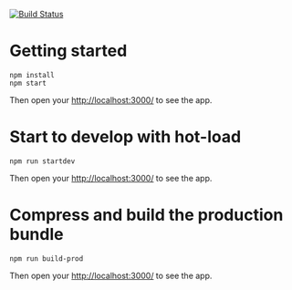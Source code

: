 [![Build Status](https://travis-ci.org/mitTransportAnalyst/CoAXs-React.svg?branch=NOLA-newBrowsochrone)](https://travis-ci.org/mitTransportAnalyst/CoAXs-React)



# Getting started

    npm install
    npm start


Then open your [http://localhost:3000/](http://localhost:3000/) to see the app.



# Start to develop with hot-load

    npm run startdev

Then open your [http://localhost:3000/](http://localhost:3000/) to see the app.



# Compress and build the production bundle

    npm run build-prod

Then open your [http://localhost:3000/](http://localhost:3000/) to see the app.
